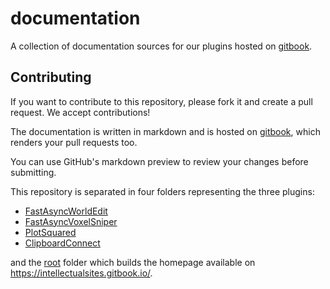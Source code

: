 # documentation
A collection of documentation sources for our plugins hosted on [gitbook](https://intellectualsites.gitbook.io/).

## Contributing

If you want to contribute to this repository, please fork it and create a pull request. We accept contributions!

The documentation is written in markdown and is hosted on [gitbook](https://intellectualsites.gitbook.io/), which renders your pull requests too.

You can use GitHub's markdown preview to review your changes before submitting.

This repository is separated in four folders representing the three plugins:
- [FastAsyncWorldEdit](fastasyncworldedit)
- [FastAsyncVoxelSniper](fastasyncvoxelsniper)
- [PlotSquared](plotsquared)
- [ClipboardConnect](clipboardconnect)

and the [root](root) folder which builds the homepage available on https://intellectualsites.gitbook.io/.
